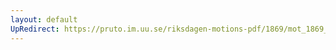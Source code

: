 ```yaml
---
layout: default
UpRedirect: https://pruto.im.uu.se/riksdagen-motions-pdf/1869/mot_1869__ak__96.pdf
---
```


